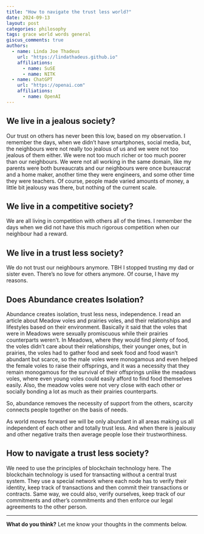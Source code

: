 ```yaml
---
title: "How to navigate the trust less world?"
date: 2024-09-13
layout: post
categories: philosophy
tags: grace world words general
giscus_comments: true
authors:
  - name: Linda Joe Thadeus
    url: "https://lindathadeus.github.io"
    affiliations:
      - name: SuSE
      - name: NITK
  - name: ChatGPT
    url: "https://openai.com"
    affiliations:
      - name: OpenAI
---
```


## We live in a jealous society?

Our trust on others has never been this low, based on my observation. I remember the days, when we didn’t have smartphones, social media, but, the neighbours were not really too jealous of us and we were not too jealous of them either. We were not too much richer or too much poorer than our neighbours. We were not all working in the same domain, like my parents were both bureaucrats and our neighbours were once bureaucrat and a home maker, another time they were engineers, and some other time they were teachers. Of course, people made varied amounts of money, a little bit jealousy was there, but nothing of the current scale. 

## We live in a competitive society?

We are all living in competition with others all of the times. I remember the days when we did not have this much rigorous competition when our neighbour had a reward. 

## We live in a trust less society?

We do not trust our neighbours anymore. TBH I stopped trusting my dad or sister even. There’s no love for others anymore. Of course, I have my reasons. 

## Does Abundance creates Isolation?

Abundance creates isolation, trust less ness, independence. I read an article about Meadow voles and prairies voles, and their relationships and lifestyles based on their environment. Basically it said that the voles that were in Meadows were sexually promiscuous while their prairies counterparts weren’t. In Meadows, where they would find plenty of food, the voles didn’t care about their relationships, their younger ones, but in prairies, the voles had to gather food and seek food and food wasn’t abundant but scarce, so the male voles were monogamous and even helped the female voles to raise their offsprings, and it was a necessity that they remain monogamous for the survival of their offsprings unlike the meadows voles, where even young voles could easily afford to find food themselves easily. Also, the meadow voles were not very close with each other or socially bonding a lot as much as their prairies counterparts. 

So, abundance removes the necessity of support from the others, scarcity connects people together on the basis of needs. 

As world moves forward we will be only abundant in all areas making us all independent of each other and totally trust less. And when there is jealousy and other negative traits then average people lose their trustworthiness. 

## How to navigate a trust less society?

We need to use the principles of blockchain technology here. The blockchain technology is used for transacting without a central trust system. They use a special network where each node has to verify their identity, keep track of transactions and then commit their transactions or contracts. Same way, we could also, verify ourselves, keep track of our commitments and other’s commitments and then enforce our legal agreements to the other person.

---

**What do you think?** Let me know your thoughts in the comments below.